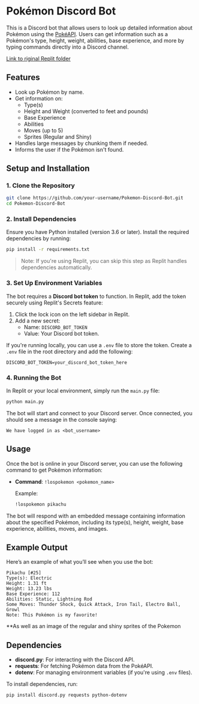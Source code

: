 # Pokémon Discord Bot

This is a Discord bot that allows users to look up detailed information about Pokémon using the [PokéAPI](https://pokeapi.co/). Users can get information such as a Pokémon's type, height, weight, abilities, base experience, and more by typing commands directly into a Discord channel.

[Link to riginal Replit folder](https://replit.com/@juwa0/LosPokemon)  

## Features

- Look up Pokémon by name.
- Get information on:
  - Type(s)
  - Height and Weight (converted to feet and pounds)
  - Base Experience
  - Abilities
  - Moves (up to 5)
  - Sprites (Regular and Shiny)
- Handles large messages by chunking them if needed.
- Informs the user if the Pokémon isn't found.

## Setup and Installation

### 1. Clone the Repository
```bash
git clone https://github.com/your-username/Pokemon-Discord-Bot.git
cd Pokemon-Discord-Bot
```

### 2. Install Dependencies

Ensure you have Python installed (version 3.6 or later). Install the required dependencies by running:

```bash
pip install -r requirements.txt
```

> Note: If you're using Replit, you can skip this step as Replit handles dependencies automatically.

### 3. Set Up Environment Variables

The bot requires a **Discord bot token** to function. In Replit, add the token securely using Replit's Secrets feature:

1. Click the lock icon on the left sidebar in Replit.
2. Add a new secret:
   - Name: `DISCORD_BOT_TOKEN`
   - Value: Your Discord bot token.

If you're running locally, you can use a `.env` file to store the token. Create a `.env` file in the root directory and add the following:

```
DISCORD_BOT_TOKEN=your_discord_bot_token_here
```

### 4. Running the Bot

In Replit or your local environment, simply run the `main.py` file:

```bash
python main.py
```

The bot will start and connect to your Discord server. Once connected, you should see a message in the console saying:

```
We have logged in as <bot_username>
```

## Usage

Once the bot is online in your Discord server, you can use the following command to get Pokémon information:

- **Command**: `!lospokemon <pokemon_name>`
  
  Example:

  ```bash
  !lospokemon pikachu
  ```

The bot will respond with an embedded message containing information about the specified Pokémon, including its type(s), height, weight, base experience, abilities, moves, and images.

## Example Output

Here’s an example of what you’ll see when you use the bot:

```
Pikachu [#25]
Type(s): Electric
Height: 1.31 ft
Weight: 13.23 lbs
Base Experience: 112
Abilities: Static, Lightning Rod
Some Moves: Thunder Shock, Quick Attack, Iron Tail, Electro Ball, Growl
Note: This Pokémon is my favorite!
```

**As well as an image of the regular and shiny sprites of the Pokemon

## Dependencies

- **discord.py**: For interacting with the Discord API.
- **requests**: For fetching Pokémon data from the PokéAPI.
- **dotenv**: For managing environment variables (if you're using `.env` files).

To install dependencies, run:

```bash
pip install discord.py requests python-dotenv
```

